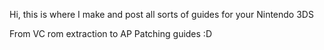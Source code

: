 Hi, this is where I make and post all sorts of guides for your Nintendo 3DS

From VC rom extraction to AP Patching guides :D
